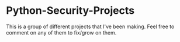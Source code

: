 # Python-Security-Projects
This is a group of different projects that I've been making. Feel free to comment on any of them to fix/grow on them. 
